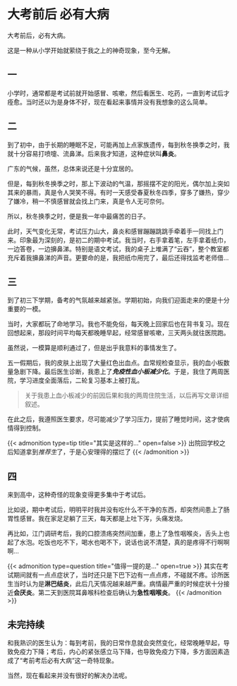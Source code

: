 # 大考前后 必有大病

大考前后，必有大病。

这是一种从小学开始就萦绕于我之上的神奇现象，至今无解。

## 一

小学时，通常都是考试前就开始感冒、咳嗽，然后看医生、吃药，一直到考试后才痊愈。当时还以为是身体不好，现在看起来事情并没有我想象的这么简单。

## 二

到了初中，由于长期的睡眠不足，可能再加上点家族遗传，每到秋冬换季之时，我就十分容易打喷嚏、流鼻涕。后来我才知道，这种症状叫**鼻炎**。

广东的气候，虽然，总体来说还是十分宜居的。

但是，每到秋冬换季之时，那上下波动的气温，那摇摆不定的阳光，偶尔加上突如其来的暴雨，真是令人哭笑不得。有时一天感受春夏秋冬四季，穿多了嫌热，穿少了嫌冷，稍一不慎感冒就会找上门来，真是令人无可奈何。

所以，秋冬换季之时，便是我一年中最痛苦的日子。

此时，天气变化无常，考试压力山大，鼻炎和感冒蹦蹦跳跳手牵着手一同找上门来。印象最为深刻的，是初二的期中考试。我当时，右手拿着笔，左手拿着纸巾，一边答卷，一边擤鼻涕。特别是语文考试，我的桌子上堆满了“云吞”，整个教室都充斥着我擤鼻涕的声音。更要命的是，我把纸巾用完了，最后还得找监考老师借...

## 三

到了初三下学期，备考的气氛越来越紧张。学期初始，向我们迎面走来的便是十分重要的一模。

当时，大家都玩了命地学习。我也不能免俗，每天晚上回家后也在背书复习。现在回想起来，那段时间平均每天都晚睡早起，经常感冒咳嗽，三天两头就往医院跑。

虽然说，一模算是顺利通过了，但是出乎我意料的事情发生了。

五一假期后，我的皮肤上出现了大量红色出血点。血常规检查显示，我的血小板数量急剧下降。最后医生诊断，我患上了***免疫性血小板减少化***。于是，我住了两周医院，学习进度全面落后，二轮复习基本上被打乱。

> 关于我患上血小板减少的前因后果和我的两周住院生活，以后再写文章详细叙述。

在此之后，我遵照医生要求，尽可能减少了学习压力，提前了睡觉时间，这才使病情得到控制。

{{< admonition type=tip title="其实是这样的..." open=false >}}
出院回学校之后知道拿到*推荐生*了，于是心安理得的摆烂了
{{< /admonition >}}

## 四

来到高中，这种奇怪的现象变得更多集中于考试后。

比如说，期中考试后，明明平时我并没有吃什么不干净的东西，却突然间患上了肠胃性感冒。我在家足足躺了三天，每天都是上吐下泻，头痛发烧。

再比如，江门调研考后，我的口腔溃疡突然间加重，患上了急性咽喉炎，舌头上也起了水泡。吃饭也吃不下，喝水也喝不下，说话也说不清楚，真的是疼得不行啊啊啊...

{{< admonition type=question title="值得一提的是..." open=true >}}
其实在考试期间就有一点点症状了，当时还只是下巴下边有一点点疼，不碰就不疼。诊所医生当时认为是**淋巴结炎**，此后几天情况越来越严重。病情最严重的时候症状十分接近**会厌炎**。第二天到医院耳鼻喉科检查后确认为**急性咽喉炎**。
{{< /admonition >}}

## 未完持续

和我熟识的医生认为：每到考前，我的日常作息就会突然变化，经常晚睡早起，导致免疫力下降；考后，内心的紧张感立马下降，也导致免疫力下降，多方面因素造成了“考前考后必有大病”这一奇特现象。

当然，现在看起来并没有很好的解决办法呢。
